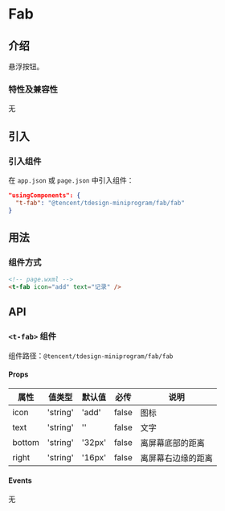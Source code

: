 # Fab

## 介绍

悬浮按钮。

### 特性及兼容性

无

## 引入

### 引入组件

在 `app.json` 或 `page.json` 中引入组件：

```json
"usingComponents": {
  "t-fab": "@tencent/tdesign-miniprogram/fab/fab"
}
```

## 用法

### 组件方式

```html
<!-- page.wxml -->
<t-fab icon="add" text="记录" />
```

## API

### `<t-fab>` 组件

组件路径：`@tencent/tdesign-miniprogram/fab/fab`

#### Props

| 属性   | 值类型   | 默认值 | 必传  | 说明               |
| ------ | -------- | ------ | ----- | ------------------ |
| icon   | 'string' | 'add'  | false | 图标               |
| text   | 'string' | ''     | false | 文字               |
| bottom | 'string' | '32px' | false | 离屏幕底部的距离   |
| right  | 'string' | '16px' | false | 离屏幕右边缘的距离 |

#### Events

无
